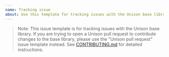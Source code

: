 ```yaml
---
name: Tracking issue
about: Use this template for tracking issues with the Unison base library
---
```


> Note: This issue template is for tracking issues with the Unison base library. If you are trying to open a Unison pull request to contribute changes to the base library, please use the "Unison pull request" issue template instead. See [CONTRIBUTING.md](https://github.com/unisonweb/base/blob/master/CONTRIBUTING.md) for detailed instructions.
